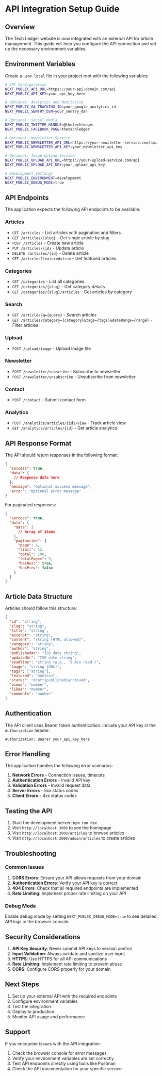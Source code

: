 # API Integration Setup Guide

## Overview
The Tech Ledger website is now integrated with an external API for article management. This guide will help you configure the API connection and set up the necessary environment variables.

## Environment Variables

Create a `.env.local` file in your project root with the following variables:

```bash
# API Configuration
NEXT_PUBLIC_API_URL=https://your-api-domain.com/api
NEXT_PUBLIC_API_KEY=your_api_key_here

# Optional: Analytics and Monitoring
NEXT_PUBLIC_GA_TRACKING_ID=your_google_analytics_id
NEXT_PUBLIC_SENTRY_DSN=your_sentry_dsn

# Optional: Social Media
NEXT_PUBLIC_TWITTER_HANDLE=@thetechledger
NEXT_PUBLIC_FACEBOOK_PAGE=thetechledger

# Optional: Newsletter Service
NEXT_PUBLIC_NEWSLETTER_API_URL=https://your-newsletter-service.com/api
NEXT_PUBLIC_NEWSLETTER_API_KEY=your_newsletter_api_key

# Optional: Image Upload Service
NEXT_PUBLIC_UPLOAD_API_URL=https://your-upload-service.com/api
NEXT_PUBLIC_UPLOAD_API_KEY=your_upload_api_key

# Development Settings
NEXT_PUBLIC_ENVIRONMENT=development
NEXT_PUBLIC_DEBUG_MODE=true
```

## API Endpoints

The application expects the following API endpoints to be available:

### Articles
- `GET /articles` - List articles with pagination and filters
- `GET /articles/{slug}` - Get single article by slug
- `POST /articles` - Create new article
- `PUT /articles/{id}` - Update article
- `DELETE /articles/{id}` - Delete article
- `GET /articles?featured=true` - Get featured articles

### Categories
- `GET /categories` - List all categories
- `GET /categories/{slug}` - Get category details
- `GET /categories/{slug}/articles` - Get articles by category

### Search
- `GET /articles?q={query}` - Search articles
- `GET /articles?category={category}&tags={tags}&dateRange={range}` - Filter articles

### Upload
- `POST /upload/image` - Upload image file

### Newsletter
- `POST /newsletter/subscribe` - Subscribe to newsletter
- `POST /newsletter/unsubscribe` - Unsubscribe from newsletter

### Contact
- `POST /contact` - Submit contact form

### Analytics
- `POST /analytics/articles/{id}/view` - Track article view
- `GET /analytics/articles/{id}` - Get article analytics

## API Response Format

The API should return responses in the following format:

```json
{
  "success": true,
  "data": {
    // Response data here
  },
  "message": "Optional success message",
  "error": "Optional error message"
}
```

For paginated responses:

```json
{
  "success": true,
  "data": {
    "data": [
      // Array of items
    ],
    "pagination": {
      "page": 1,
      "limit": 12,
      "total": 100,
      "totalPages": 9,
      "hasNext": true,
      "hasPrev": false
    }
  }
}
```

## Article Data Structure

Articles should follow this structure:

```json
{
  "id": "string",
  "slug": "string",
  "title": "string",
  "excerpt": "string",
  "content": "string (HTML allowed)",
  "category": "string",
  "author": "string",
  "publishedAt": "ISO date string",
  "updatedAt": "ISO date string",
  "readTime": "string (e.g., '5 min read')",
  "image": "string (URL)",
  "tags": ["string"],
  "featured": "boolean",
  "status": "draft|published|archived",
  "views": "number",
  "likes": "number",
  "comments": "number"
}
```

## Authentication

The API client uses Bearer token authentication. Include your API key in the `Authorization` header:

```
Authorization: Bearer your_api_key_here
```

## Error Handling

The application handles the following error scenarios:

1. **Network Errors** - Connection issues, timeouts
2. **Authentication Errors** - Invalid API key
3. **Validation Errors** - Invalid request data
4. **Server Errors** - 5xx status codes
5. **Client Errors** - 4xx status codes

## Testing the API

1. Start the development server: `npm run dev`
2. Visit `http://localhost:3000` to see the homepage
3. Visit `http://localhost:3000/articles` to browse articles
4. Visit `http://localhost:3000/admin/articles` to create articles

## Troubleshooting

### Common Issues

1. **CORS Errors**: Ensure your API allows requests from your domain
2. **Authentication Errors**: Verify your API key is correct
3. **404 Errors**: Check that all required endpoints are implemented
4. **Rate Limiting**: Implement proper rate limiting on your API

### Debug Mode

Enable debug mode by setting `NEXT_PUBLIC_DEBUG_MODE=true` to see detailed API logs in the browser console.

## Security Considerations

1. **API Key Security**: Never commit API keys to version control
2. **Input Validation**: Always validate and sanitize user input
3. **HTTPS**: Use HTTPS for all API communications
4. **Rate Limiting**: Implement rate limiting to prevent abuse
5. **CORS**: Configure CORS properly for your domain

## Next Steps

1. Set up your external API with the required endpoints
2. Configure environment variables
3. Test the integration
4. Deploy to production
5. Monitor API usage and performance

## Support

If you encounter issues with the API integration:

1. Check the browser console for error messages
2. Verify your environment variables are set correctly
3. Test API endpoints directly using tools like Postman
4. Check the API documentation for your specific service 